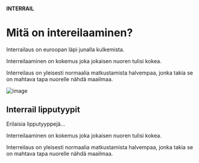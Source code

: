 #### INTERRAIL

<html>
<head>

</head>
<body>
<h1>Mitä on intereilaaminen?</h1>
<p> Interrailaus on euroopan läpi junalla kulkemista. <p>
</p>Interreilaaminen on kokemus joka jokaisen nuoren tulisi kokea. <p>
</p>Interreilaus on yleisesti normaalia matkustamista halvempaa, jonka takia se on mahtava tapa nuorelle nähdä maailmaa. </p>
</body>
</html>

![image](https://github.com/user-attachments/assets/589b8d42-5be5-4b47-a41e-1a3ae8dc32fb)

## Interrail lipputyypit


<p> Erilaisia lipputyyppejä... <p>
</p>Interreilaaminen on kokemus joka jokaisen nuoren tulisi kokea. <p>
</p>Interreilaus on yleisesti normaalia matkustamista halvempaa, jonka takia se on mahtava tapa nuorelle nähdä maailmaa. </p>
</body>
</html>

